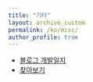 ```yaml
---
title: "기타"
layout: archive_custom
permalink: /ko/misc/
author_profile: true
---
```


- [블로그 개발일지](/ko/blog_development/)
- [찾아보기](/ko/misc/index)